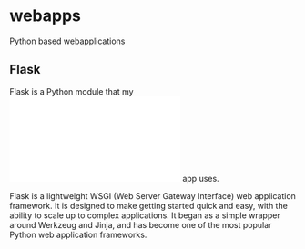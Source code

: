 # webapps
Python based webapplications

## Flask

Flask is a Python module that my ![Cookbook](./flask_loc_db/README.md) app uses. 

Flask is a lightweight WSGI (Web Server Gateway Interface) web application framework. It is designed to make getting started quick and easy, with the ability to scale up to complex applications. It began as a simple wrapper around Werkzeug and Jinja, and has become one of the most popular Python web application frameworks.